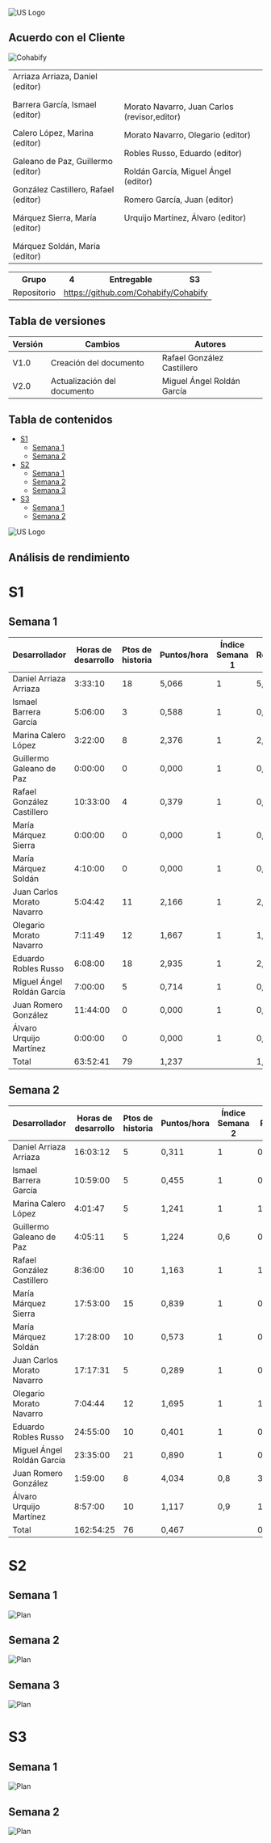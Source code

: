 ![US Logo](images/logo_us.png)

Acuerdo con el Cliente
---


![Cohabify](images/Cohabify.png)

<table>
    <tbody>
        <tr>
            <td rowspan=2>Arriaza Arriaza, Daniel (editor)<p></p> Barrera García, Ismael (editor)<p></p> Calero López, Marina (editor)<p></p> Galeano de Paz, Guillermo (editor)<p></p> González Castillero, Rafael (editor)<p></p> Márquez Sierra, María (editor)<p></p> Márquez Soldán, María (editor)
            </td>
            <td rowspan=2>Morato Navarro, Juan Carlos (revisor,editor) <p></p> Morato Navarro, Olegario (editor)<p></p> Robles Russo, Eduardo (editor)<p></p> Roldán García, Miguel Ángel (editor)<p></p> Romero García, Juan (editor)<p></p> Urquijo Martínez, Álvaro (editor)<p></p>
            </td>
        </tr>
    </tbody>
</table>

<table>
  <tr>
    <th>Grupo</th>
    <th>4</th>
    <th>Entregable</th>
    <th>S3</th>
  </tr>
  <tr>
    <td>Repositorio</td>
    <td colspan="3"><a href="https://github.com/Cohabify/Cohabify">https://github.com/Cohabify/Cohabify</a></td>
  </tr>
</table>

## Tabla de versiones

| Versión | Cambios | Autores |
| --- | --- | --- |
| V1.0 | Creación del documento | Rafael González Castillero |
| V2.0 | Actualización del documento | Miguel Ángel Roldán García |

## Tabla de contenidos
- [S1](#s1)
  - [Semana 1](#semana-1)
  - [Semana 2](#semana-2)
- [S2](#s2)
  - [Semana 1](#semana-1-1)
  - [Semana 2](#semana-2-1)
  - [Semana 3](#semana-3)
- [S3](#s3)
  - [Semana 1](#semana-1-2)
  - [Semana 2](#semana-2-2)

![US Logo](images/logo_us.png)

Análisis de rendimiento
---

# S1

## Semana 1

| Desarrollador               | Horas de desarrollo | Ptos de historia | Puntos/hora | Índice Semana 1 | Rendimiento |
|-----------------------------|---------------------|------------------|-------------|------------------|-------------|
| Daniel Arriaza Arriaza     | 3:33:10             | 18               | 5,066       | 1                | 5,066       |
| Ismael Barrera García       | 5:06:00             | 3                | 0,588       | 1                | 0,588       |
| Marina Calero López        | 3:22:00             | 8                | 2,376       | 1                | 2,376       |
| Guillermo Galeano de Paz   | 0:00:00             | 0                | 0,000       | 1                | 0,000       |
| Rafael González Castillero | 10:33:00            | 4                | 0,379       | 1                | 0,379       |
| María Márquez Sierra       | 0:00:00             | 0                | 0,000       | 1                | 0,000       |
| María Márquez Soldán       | 4:10:00             | 0                | 0,000       | 1                | 0,000       |
| Juan Carlos Morato Navarro | 5:04:42             | 11               | 2,166       | 1                | 2,166       |
| Olegario Morato Navarro    | 7:11:49             | 12               | 1,667       | 1                | 1,667       |
| Eduardo Robles Russo       | 6:08:00             | 18               | 2,935       | 1                | 2,935       |
| Miguel Ángel Roldán García | 7:00:00             | 5                | 0,714       | 1                | 0,714       |
| Juan Romero González       | 11:44:00            | 0                | 0,000       | 1                | 0,000       |
| Álvaro Urquijo Martínez   | 0:00:00             | 0                | 0,000       | 1                | 0,000       |
| Total                       | 63:52:41            | 79               | 1,237       |                  | 1,237       |

## Semana 2

| Desarrollador               | Horas de desarrollo | Ptos de historia | Puntos/hora | Índice Semana 2 | Rendimiento |
|-----------------------------|---------------------|------------------|-------------|------------------|-------------|
| Daniel Arriaza Arriaza     | 16:03:12            | 5                | 0,311       | 1                | 0,311461794 |
| Ismael Barrera García       | 10:59:00            | 5                | 0,455       | 1                | 0,455235205 |
| Marina Calero López        | 4:01:47             | 5                | 1,241       | 1                | 1,240780313 |
| Guillermo Galeano de Paz   | 4:05:11             | 5                | 1,224       | 0,6              | 0,734144518 |
| Rafael González Castillero | 8:36:00             | 10               | 1,163       | 1                | 1,162790698 |
| María Márquez Sierra       | 17:53:00            | 15               | 0,839       | 1                | 0,838769804 |
| María Márquez Soldán       | 17:28:00            | 10               | 0,573       | 1                | 0,572519084 |
| Juan Carlos Morato Navarro | 17:17:31            | 5                | 0,289       | 1                | 0,289151982 |
| Olegario Morato Navarro    | 7:04:44             | 12               | 1,695       | 1                | 1,69518129  |
| Eduardo Robles Russo       | 24:55:00            | 10               | 0,401       | 1                | 0,401337793 |
| Miguel Ángel Roldán García | 23:35:00            | 21               | 0,890       | 1                | 0,890459364 |
| Juan Romero González       | 1:59:00             | 8                | 4,034       | 0,8              | 3,226890756 |
| Álvaro Urquijo Martínez   | 8:57:00             | 10               | 1,117       | 0,9              | 1,005586592 |
| Total                       | 162:54:25           | 76               | 0,467       |                  | 0,466524004 |

# S2

## Semana 1
![Plan](images/PerformanceAnalysis/Sprint2Week1.png)

## Semana 2
![Plan](images/PerformanceAnalysis/Sprint2Week2.png)

## Semana 3
![Plan](images/PerformanceAnalysis/Sprint2Week3.png)

# S3

## Semana 1
![Plan](images/PerformanceAnalysis/Sprint3Week1.png)

## Semana 2
![Plan](images/PerformanceAnalysis/Sprint3Week2.png)
